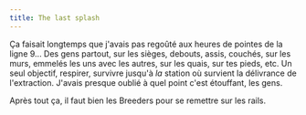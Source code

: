 ```yaml
---
title: The last splash
---
```


Ça faisait longtemps que j'avais pas regoûté aux heures de pointes de la ligne
9... Des gens partout, sur les sièges, debouts, assis, couchés, sur les murs,
emmelés les uns avec les autres, sur les quais, sur tes pieds, etc. Un seul
objectif, respirer, survivre jusqu'à _la_ station où survient la délivrance de
l'extraction. J'avais presque oublié à quel point c'est étouffant, les gens.

Après tout ça, il faut bien les Breeders pour se remettre sur les rails.

